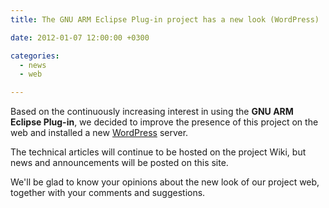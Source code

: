 ```yaml
---
title: The GNU ARM Eclipse Plug-in project has a new look (WordPress)

date: 2012-01-07 12:00:00 +0300

categories:
  - news
  - web

---
```


Based on the continuously increasing interest in using the **GNU ARM Eclipse Plug-in**, we decided to improve the presence of this project on the web and installed a new [WordPress](http://wordpress.org/) server.

The technical articles will continue to be hosted on the project Wiki, but news and announcements will be posted on this site.

We'll be glad to know your opinions about the new look of our project web, together with your comments and suggestions.
